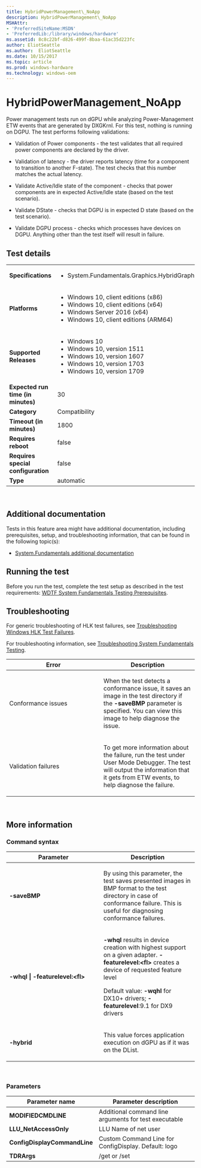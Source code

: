 ```yaml
---
title: HybridPowerManagement\_NoApp
description: HybridPowerManagement\_NoApp
MSHAttr:
- 'PreferredSiteName:MSDN'
- 'PreferredLib:/library/windows/hardware'
ms.assetid: 8c8c22bf-d826-499f-8baa-61ac35d223fc
author: EliotSeattle
ms.author:  EliotSeattle
ms.date: 10/15/2017
ms.topic: article
ms.prod: windows-hardware
ms.technology: windows-oem
---
```


# <span id="p_hlk_test.b425acb1-92e5-4c78-9b2a-f8c8a0929ec5"></span>HybridPowerManagement\_NoApp


Power management tests run on dGPU while analyzing Power-Management ETW events that are generated by DXGKrnl. For this test, nothing is running on DGPU. The test performs following validations:

-   Validation of Power components - the test validates that all required power components are declared by the driver.

-   Validation of latency - the driver reports latency (time for a component to transition to another F-state). The test checks that this number matches the actual latency.

-   Validate Active/Idle state of the component - checks that power components are in expected Active/Idle state (based on the test scenario).

-   Validate DState - checks that DGPU is in expected D state (based on the test scenario).

-   Validate DGPU process - checks which processes have devices on DGPU. Anything other than the test itself will result in failure.

## Test details
|||
|---|---|
| **Specifications**  | <ul><li>System.Fundamentals.Graphics.HybridGraphics.MultiGPU</li></ul> |  
| **Platforms**   | <ul><li>Windows 10, client editions (x86)</li><li>Windows 10, client editions (x64)</li><li>Windows Server 2016 (x64)</li><li>Windows 10, client editions (ARM64)</li></ul> |
| **Supported Releases** | <ul><li>Windows 10</li><li>Windows 10, version 1511</li><li>Windows 10, version 1607</li><li>Windows 10, version 1703</li><li>Windows 10, version 1709</li></ul> |
|**Expected run time (in minutes)**| 30 |
|**Category**| Compatibility |
|**Timeout (in minutes)**| 1800 |
|**Requires reboot**| false |
|**Requires special configuration**| false |
|**Type**| automatic |

 

## <span id="Additional_documentation"></span><span id="additional_documentation"></span><span id="ADDITIONAL_DOCUMENTATION"></span>Additional documentation


Tests in this feature area might have additional documentation, including prerequisites, setup, and troubleshooting information, that can be found in the following topic(s):

-   [System.Fundamentals additional documentation](system-fundamentals-additional-documentation.md)

## <span id="Running_the_test"></span><span id="running_the_test"></span><span id="RUNNING_THE_TEST"></span>Running the test


Before you run the test, complete the test setup as described in the test requirements: [WDTF System Fundamentals Testing Prerequisites](wdtf-system-fundamentals-testing-prerequisites.md).

## <span id="Troubleshooting"></span><span id="troubleshooting"></span><span id="TROUBLESHOOTING"></span>Troubleshooting


For generic troubleshooting of HLK test failures, see [Troubleshooting Windows HLK Test Failures](..\user\troubleshooting-windows-hlk-test-failures.md).

For troubleshooting information, see [Troubleshooting System Fundamentals Testing](troubleshooting-system-fundamentals-testing.md).

<table>
<colgroup>
<col width="50%" />
<col width="50%" />
</colgroup>
<thead>
<tr class="header">
<th>Error</th>
<th>Description</th>
</tr>
</thead>
<tbody>
<tr class="odd">
<td><p>Conformance issues</p></td>
<td><p>When the test detects a conformance issue, it saves an image in the test directory if the <strong>-saveBMP</strong> parameter is specified. You can view this image to help diagnose the issue.</p></td>
</tr>
<tr class="even">
<td><p>Validation failures</p></td>
<td><p>To get more information about the failure, run the test under User Mode Debugger. The test will output the information that it gets from ETW events, to help diagnose the failure.</p></td>
</tr>
</tbody>
</table>

 

## <span id="More_information"></span><span id="more_information"></span><span id="MORE_INFORMATION"></span>More information


### <span id="Command_syntax"></span><span id="command_syntax"></span><span id="COMMAND_SYNTAX"></span>Command syntax

<table>
<colgroup>
<col width="50%" />
<col width="50%" />
</colgroup>
<thead>
<tr class="header">
<th>Parameter</th>
<th>Description</th>
</tr>
</thead>
<tbody>
<tr class="odd">
<td><p><strong>-saveBMP</strong></p></td>
<td><p>By using this parameter, the test saves presented images in BMP format to the test directory in case of conformance failure. This is useful for diagnosing conformance failures.</p></td>
</tr>
<tr class="even">
<td><p><strong>-whql | -featurelevel:&lt;fl&gt;</strong></p></td>
<td><p><strong>-whql</strong> results in device creation with highest support on a given adapter. <strong>-featurelevel:&lt;fl&gt;</strong> creates a device of requested feature level</p>
<p>Default value: <strong>-wqhl</strong> for DX10+ drivers; <strong>-featurelevel</strong>:9.1 for DX9 drivers</p></td>
</tr>
<tr class="odd">
<td><p><strong>-hybrid</strong></p></td>
<td><p>This value forces application execution on dGPU as if it was on the DList.</p></td>
</tr>
</tbody>
</table>

 

### <span id="Parameters"></span><span id="parameters"></span><span id="PARAMETERS"></span>Parameters

| Parameter name               | Parameter description                                 |
|------------------------------|-------------------------------------------------------|
| **MODIFIEDCMDLINE**          | Additional command line arguments for test executable |
| **LLU\_NetAccessOnly**       | LLU Name of net user                                  |
| **ConfigDisplayCommandLine** | Custom Command Line for ConfigDisplay. Default: logo  |
| **TDRArgs**                  | /get or /set                                          |

 

 

 






